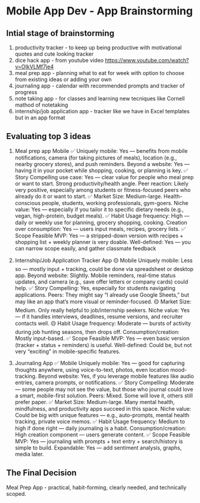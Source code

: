 Mobile App Dev - App Brainstorming 
===

## Intial stage of brainstorming 
1. productivity tracker - to keep up being productive with motivational quotes and cute looking tracker
2. dice hack app - from youtube video https://www.youtube.com/watch?v=OIkVLMf7je4
3. meal prep app - planning what to eat for week with option to choose from existing ideas or adding your own 
4. journaling app - calendar with recommended prompts and tracker of progress 
5. note taking app - for classes and learning new tecniques like Cornell mathod of notetaking 
6. internship/job application app - tracker like we have in Excel templates but in an app format 

## Evaluating top 3 ideas 

1. Meal prep app  Mobile
✅ Uniquely mobile: 
Yes — benefits from mobile notifications, camera (for taking pictures of meals), location (e.g., nearby grocery stores), and push reminders.
Beyond a website: Yes — having it in your pocket while shopping, cooking, or planning is key.
✅ Story
Compelling use case: Yes — clear value for people who meal prep or want to start. Strong productivity/health angle.
Peer reaction: Likely very positive, especially among students or fitness-focused peers who already do it or want to start.
✅ Market
Size: Medium-large. Health-conscious people, students, working professionals, gym-goers.
Niche value: Yes — especially if you tailor it to specific dietary needs (e.g., vegan, high-protein, budget meals).
✅ Habit
Usage frequency: High — daily or weekly use for planning, grocery shopping, cooking.
Creation over consumption: Yes — users input meals, recipes, grocery lists.
✅ Scope
Feasible MVP: Yes — a stripped-down version with recipes + shopping list + weekly planner is very doable.
Well-defined: Yes — you can narrow scope easily, and gather classmate feedback 

2.  Internship/Job Application Tracker App
🟡 Mobile
Uniquely mobile: Less so — mostly input + tracking, could be done via spreadsheet or desktop app.
Beyond website: Slightly. Mobile reminders, real-time status updates, and camera (e.g., save offer letters or company cards) could help.
✅ Story
Compelling: Yes, especially for students navigating applications.
Peers: They might say “I already use Google Sheets,” but may like an app that’s more visual or reminder-focused.
🟡 Market
Size: Medium. Only really helpful to job/internship seekers.
Niche value: Yes — if it handles interviews, deadlines, resume versions, and recruiter contacts well.
🟡 Habit
Usage frequency: Moderate — bursts of activity during job hunting seasons, then drops off.
Consumption/creation: Mostly input-based.
✅ Scope
Feasible MVP: Yes — even basic version (tracker + status + reminders) is useful.
Well-defined: Could be, but not very “exciting” in mobile-specific features.

3. Journaling App
✅ Mobile
Uniquely mobile: Yes — good for capturing thoughts anywhere, using voice-to-text, photos, even location mood-tracking.
Beyond website: Yes, if you leverage mobile features like audio entries, camera prompts, or notifications.
✅ Story
Compelling: Moderate — some people may not see the value, but those who journal could love a smart, mobile-first solution.
Peers: Mixed. Some will love it, others still prefer paper.
✅ Market
Size: Medium-large. Many mental health, mindfulness, and productivity apps succeed in this space.
Niche value: Could be big with unique features — e.g., auto-prompts, mental health tracking, private voice memos.
✅ Habit
Usage frequency: Medium to high if done right — daily journaling is a habit.
Consumption/creation: High creation component — users generate content.
✅ Scope
Feasible MVP: Yes — journaling with prompts + text entry + search/history is simple to build.
Expandable: Yes — add sentiment analysis, graphs, media later.

## The Final Decision
Meal Prep App - practical, habit-forming, clearly needed, and technically scoped. 

